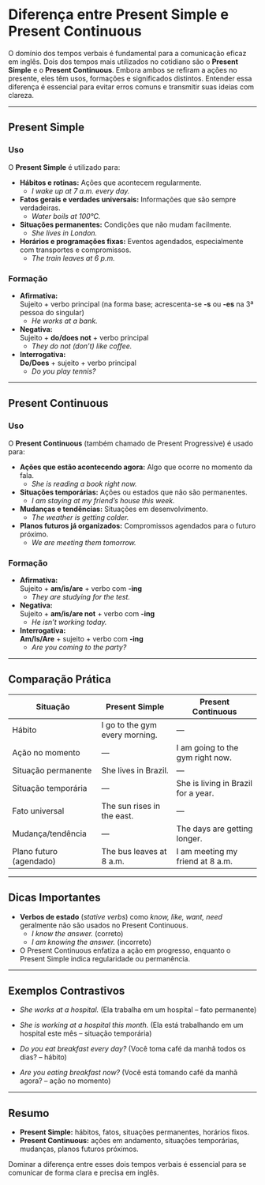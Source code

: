 
# Diferença entre Present Simple e Present Continuous

O domínio dos tempos verbais é fundamental para a comunicação eficaz em inglês. Dois dos tempos mais utilizados no cotidiano são o **Present Simple** e o **Present Continuous**. Embora ambos se refiram a ações no presente, eles têm usos, formações e significados distintos. Entender essa diferença é essencial para evitar erros comuns e transmitir suas ideias com clareza.

---

## Present Simple

### Uso

O **Present Simple** é utilizado para:

- **Hábitos e rotinas:** Ações que acontecem regularmente.
  - *I wake up at 7 a.m. every day.*
- **Fatos gerais e verdades universais:** Informações que são sempre verdadeiras.
  - *Water boils at 100°C.*
- **Situações permanentes:** Condições que não mudam facilmente.
  - *She lives in London.*
- **Horários e programações fixas:** Eventos agendados, especialmente com transportes e compromissos.
  - *The train leaves at 6 p.m.*

### Formação

- **Afirmativa:**  
  Sujeito + verbo principal (na forma base; acrescenta-se **-s** ou **-es** na 3ª pessoa do singular)
  - *He works at a bank.*
- **Negativa:**  
  Sujeito + **do/does not** + verbo principal
  - *They do not (don’t) like coffee.*
- **Interrogativa:**  
  **Do/Does** + sujeito + verbo principal
  - *Do you play tennis?*

---

## Present Continuous

### Uso

O **Present Continuous** (também chamado de Present Progressive) é usado para:

- **Ações que estão acontecendo agora:** Algo que ocorre no momento da fala.
  - *She is reading a book right now.*
- **Situações temporárias:** Ações ou estados que não são permanentes.
  - *I am staying at my friend’s house this week.*
- **Mudanças e tendências:** Situações em desenvolvimento.
  - *The weather is getting colder.*
- **Planos futuros já organizados:** Compromissos agendados para o futuro próximo.
  - *We are meeting them tomorrow.*

### Formação

- **Afirmativa:**  
  Sujeito + **am/is/are** + verbo com **-ing**
  - *They are studying for the test.*
- **Negativa:**  
  Sujeito + **am/is/are not** + verbo com **-ing**
  - *He isn’t working today.*
- **Interrogativa:**  
  **Am/Is/Are** + sujeito + verbo com **-ing**
  - *Are you coming to the party?*

---

## Comparação Prática

| Situação                  | Present Simple                        | Present Continuous                      |
|-------------------------- |-------------------------------------- |---------------------------------------- |
| Hábito                    | I go to the gym every morning.        | —                                      |
| Ação no momento           | —                                     | I am going to the gym right now.        |
| Situação permanente       | She lives in Brazil.                  | —                                      |
| Situação temporária       | —                                     | She is living in Brazil for a year.     |
| Fato universal            | The sun rises in the east.            | —                                      |
| Mudança/tendência         | —                                     | The days are getting longer.            |
| Plano futuro (agendado)   | The bus leaves at 8 a.m.              | I am meeting my friend at 8 a.m.        |

---

## Dicas Importantes

- **Verbos de estado** (*stative verbs*) como *know, like, want, need* geralmente não são usados no Present Continuous.
  - *I know the answer.* (correto)
  - *I am knowing the answer.* (incorreto)
- O Present Continuous enfatiza a ação em progresso, enquanto o Present Simple indica regularidade ou permanência.

---

## Exemplos Contrastivos

- *She works at a hospital.* (Ela trabalha em um hospital – fato permanente)
- *She is working at a hospital this month.* (Ela está trabalhando em um hospital este mês – situação temporária)

- *Do you eat breakfast every day?* (Você toma café da manhã todos os dias? – hábito)
- *Are you eating breakfast now?* (Você está tomando café da manhã agora? – ação no momento)

---

## Resumo

- **Present Simple:** hábitos, fatos, situações permanentes, horários fixos.
- **Present Continuous:** ações em andamento, situações temporárias, mudanças, planos futuros próximos.

Dominar a diferença entre esses dois tempos verbais é essencial para se comunicar de forma clara e precisa em inglês.
```
